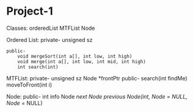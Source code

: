 # Project-1

Classes:
orderedList
MTFList
Node

Ordered List:
    private-
        unsigned sz

    public-
        void mergeSort(int a[], int low, int high)
        void merge(int a[], int low, int mid, int high)
        int search(int)

MTFList:
    private-
        unsigned sz
        Node<int> *frontPtr
    public-
        search(int findMe)
        moveToFront(int i)

Node:
    public-
        int info
        Node<int> *next
        Node<int> *previous
        Node<int>(int, Node<int>* = NULL, Node<int>* = NULL)
